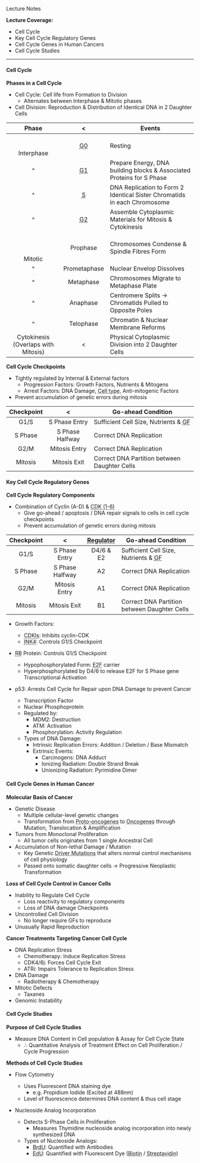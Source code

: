 Lecture Notes

**Lecture Coverage:**
- Cell Cycle
- Key Cell Cycle Regulatory Genes
- Cell Cycle Genes in Human Cancers
- Cell Cycle Studies

---
#### **Cell Cycle**
**Phases in a Cell Cycle**
- Cell Cycle: Cell life from Formation to Division
	- Alternates between Interphase & Mitotic phases
- Cell Division: Reproduction & Distribution of Identical DNA in 2 Daughter Cells

|                Phase                |                 <                 | Events                                                                   |
| :---------------------------------: | :-------------------------------: | ------------------------------------------------------------------------ |
|         <br><br>Interphase          | <abbr Title="Quiescent">G0</abbr> | Resting                                                                  |
|                  ^                  |   <abbr Title="Gap 1">G1</abbr>   | Prepare Energy, DNA building blocks & Associated Proteins for S Phase    |
|                  ^                  | <abbr Title="Synthesis">S</abbr>  | DNA Replication to Form 2 Identical Sister Chromatids in each Chromosome |
|                  ^                  |   <abbr Title="Gap 2">G2</abbr>   | Assemble Cytoplasmic Materials for Mitosis & Cytokinesis                 |
|         <br><br><br>Mitotic         |             Prophase              | Chromosomes Condense & Spindle Fibres Form                               |
|                  ^                  |           Prometaphase            | Nuclear Envelop Dissolves                                                |
|                  ^                  |             Metaphase             | Chromosomes Migrate to Metaphase Plate                                   |
|                  ^                  |             Anaphase              | Centromere Splits → Chromatids Pulled to Opposite Poles                  |
|                  ^                  |             Telophase             | Chromatin & Nuclear Membrane Reforms                                     |
| Cytokinesis (Overlaps with Mitosis) |                 <                 | Physical Cytoplasmic Division into 2 Daughter Cells                      |

**Cell Cycle Checkpoints**
- Tightly regulated by Internal & External factors
	- Progression Factors: Growth Factors, Nutrients & Mitogens
	- Arrest Factors: DNA Damage, <abbr Title="Cell-cell contract / Cell Differentiation">Cell type</abbr>, Anti-mitogenic Factors
- Prevent accumulation of genetic errors during mitosis

| Checkpoint |        <        | Go-ahead Condition                                                       |
| :--------: | :-------------: | ------------------------------------------------------------------------ |
|    G1/S    |  S Phase Entry  | Sufficient Cell Size, Nutrients & <abbr Title="Growth Factors">GF</abbr> |
|  S Phase   | S Phase Halfway | Correct DNA Replication                                                  |
|    G2/M    |  Mitosis Entry  | Correct DNA Replication                                                  |
|  Mitosis   |  Mitosis Exit   | Correct DNA Partition between Daughter Cells                             |


#### **Key Cell Cycle Regulatory Genes**
**Cell Cycle Regulatory Components**
- Combination of Cyclin (A-D) & <abbr Title="Cyclin-dependent Kinase">CDK (1-6)</abbr>
	- Give go-ahead / apoptosis / DNA repair signals to cells in cell cycle checkpoints
	- Prevent accumulation of genetic errors during mitosis

| Checkpoint |        <        | <abbr Title="Cyclin & CDK Combination">Regulator</abbr> | Go-ahead Condition                                                       |
| :--------: | :-------------: | :-----------------------------------------------------: | ------------------------------------------------------------------------ |
|    G1/S    |  S Phase Entry  |                        D4/6 & E2                        | Sufficient Cell Size, Nutrients & <abbr Title="Growth Factors">GF</abbr> |
|  S Phase   | S Phase Halfway |                           A2                            | Correct DNA Replication                                                  |
|    G2/M    |  Mitosis Entry  |                           A1                            | Correct DNA Replication                                                  |
|  Mitosis   |  Mitosis Exit   |                           B1                            | Correct DNA Partition between Daughter Cells                             |

- Growth Factors:
	- <abbr Title="Cyclin-dependent Kinase Inhibitors">CDKIs</abbr>: Inhibits cyclin-CDK
	- <abbr Title="Inhibitors of Kinase 4 Family">INK4</abbr>: Controls G1/S Checkpoint

- <abbr Title="Retinoblastoma">RB</abbr> Protein: Controls G1/S Checkpoint
	- Hypophosphorylated Form: <abbr Title="Transcription Factor">E2F</abbr> carrier
	- Hyperphosphorylated by D4/6 to release E2F for S Phase gene Transcriptional Activation

- p53: Arrests Cell Cycle for Repair upon DNA Damage to prevent Cancer
	- Transcription Factor
	- Nuclear Phosphoprotein
	- Regulated by:
		- MDM2: Destruction
		- ATM: Activation
		- Phosphorylation: Activity Regulation
	- Types of DNA Damage:
		- Intrinsic Replication Errors: Addition / Deletion / Base Mismatch
		- Extrinsic Events:
			- Carcinogens: DNA Adduct
			- Ionizing Radiation: Double Strand Break
			- Unionizing Radiation: Pyrimidine Dimer


#### **Cell Cycle Genes in Human Cancer**
**Molecular Basis of Cancer**
- Genetic Disease
	- Multiple cellular-level genetic changes
	- Transformation from <abbr Title="Tightly regulated normal genes for growth & proliferation">Proto-oncogenes</abbr> to <abbr Title="Genes that endows cells with self-sufficiency in growth">Oncogenes</abbr> through Mutation, Translocation & Amplification
- Tumors from Monoclonal Proliferation
	- All tumor cells originates from 1 single Ancestral Cell
- Accumulation of Non-lethal Damage / Mutation
	- Key Genetic <abbr Title="Mutations that Confer Selection Advantages (Antonym: Passenger Mutations)">Driver Mutations</abbr> that alters normal control mechanisms of cell physiology
	- Passed onto somatic daughter cells → Progressive Neoplastic Transformation

**Loss of Cell Cycle Control in Cancer Cells**
- Inability to Regulate Cell Cycle
	- Loss reactivity to regulatory components
	- Loss of DNA damage Checkpoints
- Uncontrolled Cell Division
	- No longer require GFs to reproduce
- Unusually Rapid Reproduction

**Cancer Treatments Targeting Cancer Cell Cycle**
- DNA Replication Stress
	- Chemotherapy: Induce Replication Stress
	- CDK4/6<abbr Title="Inhibitor">i</abbr>: Forces Cell Cycle Exit
	- ATRi: Impairs Tolerance to Replication Stress
- DNA Damage
	- Radiotherapy & Chemotherapy
- Mitotic Defects
	- Taxanes
- Genomic Instability


#### **Cell Cycle Studies**
**Purpose of Cell Cycle Studies**
- Measure DNA Content in Cell population & Assay for Cell Cycle State
	- ∴ Quantitative Analysis of Treatment Effect on Cell Proliferation / Cycle Progression


**Methods of Cell Cycle Studies**
- Flow Cytometry
	- Uses Fluorescent DNA staining dye
		- e.g. Propidium Iodide (Excited at 488nm)
	- Level of fluorescence determines DNA content & thus cell stage

- Nucleoside Analog Incorporation
	- Detects S-Phase Cells in Proliferation
		- Measures Thymidine nucleoside analog incorporation into newly synthesized DNA
	- Types of Nucleoside Analogs:
		- <abbr Title="Bromodeoxyuridine">BrdU</abbr>: Quantified with Antibodies
		- <abbr Title="Ethynyldeoxyuridine">EdU</abbr>: Quantified with Fluorescent Dye (<abbr Title="Colorimetric">Biotin</abbr> / <abbr Title="Fluorometric">Streptavidin</abbr>)